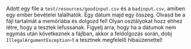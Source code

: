 Adott egy file a `test/resources/goodinput.csv` és a `badinput.csv`, amiben egy ember bevételei találhatók. Egy dátum majd egy összeg. Olvasd be a fájl tartalmát
a memóriába és dolgozd fel! Olyan osztályokat hozz ehhez létre, hogy a tesztek lefussanak. Figyelj arra, 
hogy ha a dátumok nem egymás után következnek a fájlban, akkor a feldolgozás során, dobj `IllegalArgumentException`-t a tesztnek megfelelő hibaüzenettel!